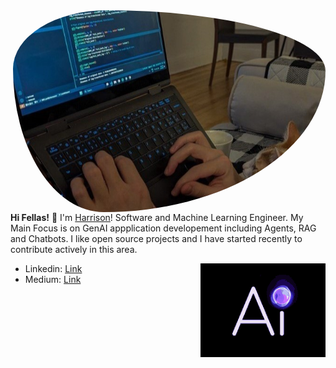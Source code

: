 
<img src="header1.jpg" align="right" width="500px" style="border-radius:30% 70% 71% 29% / 29% 30% 70% 71% ">

**Hi Fellas!** 👋
I'm [Harrison](https://www.linkedin.com/in/homayounsrp)! Software and Machine Learning Engineer. My Main Focus is on GenAI appplication developement including Agents, RAG and Chatbots. I like open source projects and I have started recently to contribute actively in this area.

<img src="ai.gif" align="right" width="200px">

- Linkedin: [Link](www.linkedin.com/in/homayounsrp)
- Medium: [Link](https://medium.com/@homayoun.srp)
